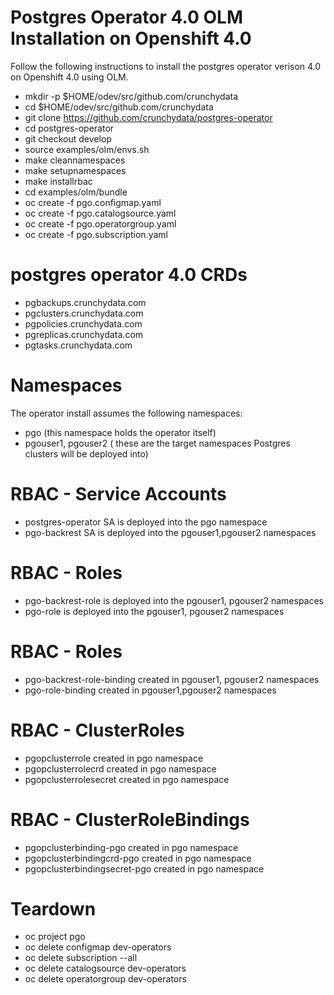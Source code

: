 # Postgres Operator 4.0 OLM Installation on Openshift 4.0

Follow the following instructions to install the postgres operator verison 4.0 on Openshift 4.0 using
OLM.

  - mkdir -p $HOME/odev/src/github.com/crunchydata
  - cd $HOME/odev/src/github.com/crunchydata
  - git clone https://github.com/crunchydata/postgres-operator
  - cd postgres-operator
  - git checkout develop
  - source examples/olm/envs.sh
  - make cleannamespaces
  - make setupnamespaces
  - make installrbac
  - cd examples/olm/bundle
  - oc create -f pgo.configmap.yaml
  - oc create -f pgo.catalogsource.yaml
  - oc create -f pgo.operatorgroup.yaml
  - oc create -f pgo.subscription.yaml
 

# postgres operator 4.0 CRDs

  - pgbackups.crunchydata.com
  - pgclusters.crunchydata.com
  - pgpolicies.crunchydata.com
  - pgreplicas.crunchydata.com
  - pgtasks.crunchydata.com
 
# Namespaces
 
The operator install assumes the following namespaces:
  - pgo (this namespace holds the operator itself)
  - pgouser1, pgouser2 ( these are the target namespaces Postgres clusters will be deployed into)
 
# RBAC  - Service Accounts
  - postgres-operator SA is deployed into the pgo namespace
  - pgo-backrest SA is deployed into the pgouser1,pgouser2 namespaces

# RBAC - Roles
  - pgo-backrest-role is deployed into the pgouser1, pgouser2 namespaces
  - pgo-role is deployed into the pgouser1, pgouser2 namespaces

# RBAC - Roles
  - pgo-backrest-role-binding created in pgouser1, pgouser2 namespaces
  - pgo-role-binding created in pgouser1,pgouser2 namespaces

# RBAC - ClusterRoles
  - pgopclusterrole created in pgo namespace
  - pgopclusterrolecrd  created in pgo namespace
  - pgopclusterrolesecret created in pgo namespace

# RBAC - ClusterRoleBindings
  - pgopclusterbinding-pgo created in pgo namespace
  - pgopclusterbindingcrd-pgo  created in pgo namespace
  - pgopclusterbindingsecret-pgo  created in pgo namespace

# Teardown
  - oc project pgo
  - oc delete configmap  dev-operators
  - oc delete subscription --all
  - oc delete catalogsource dev-operators
  - oc delete operatorgroup dev-operators
